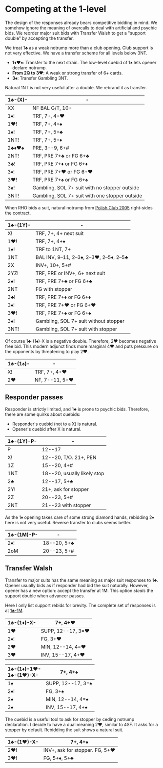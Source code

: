 # Competing at the 1-level

The design of the responses already bears competitive bidding in mind.  We
somehow ignore the meaning of overcalls to deal with artificial and psychic
bids.  We reorder major suit bids with Transfer Walsh to get a "support double"
by accepting the transfer.

We treat 1♣ as a weak notrump more than a club opening.  Club support is not
very effective.  We have a transfer scheme for all levels below 3NT.

- **1♦♥♠**: Transfer to the next strain. The low-level cuebid of 1♠ lets opener
  declare notrump.
- **From 2Q to 3♥**: A weak or strong transfer of 6+ cards.
- **3♠**: Transfer Gambling 3NT.

Natural 1NT is not very useful after a double.  We rebrand it as transfer.

| 1♣-(X)- | - |
|---------|---|
| XX      | NF BAL G/T, 10+
| 1♦!     | TRF, 7+, 4+♥
| 1♥!     | TRF, 7+, 4+♠
| 1♠!     | TRF, 7+, 5+♣
| 1NT!    | TRF, 7+, 5+♦
| 2♣♦♥♠   | PRE, 3--9, 6+#
| 2NT!    | TRF, PRE 7+♣ or FG 6+♣
| 3♣!     | TRF, PRE 7+♦ or FG 6+♦
| 3♦!     | TRF, PRE 7+♥ or FG 6+♥
| 3♥!     | TRF, PRE 7+♠ or FG 6+♠
| 3♠!     | Gambling, SOL 7+ suit with no stopper outside
| 3NT!    | Gambling, SOL 7+ suit with one stopper outside

When RHO bids a suit, natural notrump from [Polish Club 2005][wj05] right-sides
the contract.

[wj05]: https://bridgewithdan.com/wp-content/uploads/2019/07/WJ2005webpage.htm

| 1♣-(1Y)- | - |
|----------|---|
| X!       | TRF, 7+, 4+ next suit
| 1♥!      | TRF, 7+, 4+♠
| 1♠!      | TRF to 1NT, 7+
| 1NT      | BAL INV, 9–11, 2–3♠, 2–3♥, 2–5♦, 2–5♣
| 2X       | INV+, 10+, 5+#
| 2YZ!     | TRF, PRE or INV+, 6+ next suit
| 2♠!      | TRF, PRE 7+♣ or FG 6+♣
| 2NT      | FG with stopper
| 3♣!      | TRF, PRE 7+♦ or FG 6+♦
| 3♦!      | TRF, PRE 7+♥ or FG 6+♥
| 3♥!      | TRF, PRE 7+♠ or FG 6+♠
| 3♠!      | Gambling, SOL 7+ suit without stopper
| 3NT!     | Gambling, SOL 7+ suit with stopper

Of course 1♣-(1♠)-X is a negative double.  Therefore, 2♥ becomes negative free
bid.  This modern adjunct finds more marginal 4♥ and puts pressure on the
opponents by threatening to play 2♥.

| 1♣-(1♠)- | - |
|----------|---|
| X!       | TRF, 7+, 4+♥
| 2♥       | NF, 7--11, 5+♥

## Responder passes

Responder is strictly limited, and 1♣ is prone to psychic bids.  Therefore,
there are some quirks about cuebids:

- Responder's cuebid (not to a X) is natural.
- Opener's cuebid after X is natural.

| 1♣-(1Y)-P- | - |
|------------|---|
| P          | 12--17
| X!         | 12--20, T/O.  21+, PEN
| 1Z         | 15--20, 4+#
| 1NT        | 18--20, usually likely stop
| 2♣         | 12--17, 5+♣
| 2Y!        | 21+, ask for stopper
| 2Z         | 20--23, 5+#
| 2NT        | 21--23 with stopper

As the 1♦ opening takes care of some strong diamond hands, rebidding 2♦ here is
not very useful.  Reverse transfer to clubs seems better.

| 1♣-(1M)-P- | - |
|------------|---|
| 2♦!        | 18--20, 5+♣
| 2oM        | 20--23, 5+#

## Transfer Walsh

Transfer to major suits has the same meaning as major suit responses to 1♣.
Opener usually bids as if responder had bid the suit naturally.  However, opener
has a new option: accept the transfer at 1M.  This option *steals* the support
double when advancer passes.

Here I only list support rebids for brevity.  The complete set of responses is
at [1♣-1M](../1C/1M.md).

| 1♣-(1♦)-X- | 7+, 4+♥ |
|------------|---------|
| 1♥         | SUPP, 12--17, 3=♥
| 2♦!        | FG, 3+♥
| 2♥         | MIN, 12--14, 4=♥
| 3♥         | INV, 15--17, 4+♥

| <div>1♣-(1♦)-1♥-</div><div>1♣-(1♥)-X-</div> | 7+, 4+♠ |
|:----|-------------------|
| 1♠  | SUPP, 12--17, 3=♠ |
| 2♦! | FG, 3+♠           |
| 2♠  | MIN, 12--14, 4=♠  |
| 3♠  | INV, 15--17, 4+♠  |

The cuebid is a useful tool to ask for stopper by ceding notrump declaration. I
decide to have a dual meaning 2♥, similar to 4SF.  It asks for a stopper by
default.  Rebidding the suit shows a natural suit.

| 1♣-(1♥)-X- | 7+, 4+♠ |
|------------|---------|
| 2♥!        | INV+, ask for stopper.  FG, 5+♥
| 3♥!        | FG, 5+♦, 5+♣
